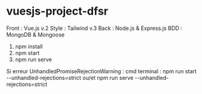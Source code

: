 # vuesjs-project-dfsr

Front : Vue.js v.2
Style : Tailwind v.3
Back : Node.js & Express.js
BDD : MongoDB & Mongoose

1. npm install
2. npm start
3. npm run serve

Si erreur UnhandledPromiseRejectionWarning : 
cmd terminal : npm run start --unhandled-rejections=strict ou/et npm run serve --unhandled-rejections=strict
